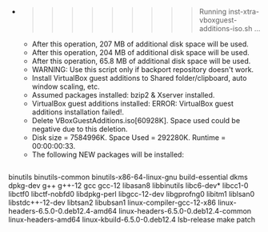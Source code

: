 * >>>>>>>>> Running inst-xtra-vboxguest-additions-iso.sh ...
  * After this operation, 207 MB of additional disk space will be used.
  * After this operation, 204 MB of additional disk space will be used.
  * After this operation, 65.8 MB of additional disk space will be used.
  * WARNING: Use this script only if backport repository doesn't work.
  * Install VirtualBox guest additions to Shared folder/clipboard, auto window scaling, etc.
  * Assumed packages installed: bzip2 & Xserver installed.
  * VirtualBox guest additions installed: ERROR: VirtualBox guest additions installation failed!.
  * Delete VBoxGuestAdditions.iso[60928K]. Space used could be negative due to this deletion.
  * Disk size = 7584996K. Space Used = 292280K. Runtime = 00:00:00:33.
  * The following NEW packages will be installed:
  ```bash
binutils binutils-common binutils-x86-64-linux-gnu build-essential dkms
dpkg-dev g++ g++-12 gcc gcc-12
libasan8 libbinutils libc6-dev* libcc1-0 libctf0
libctf-nobfd0 libdpkg-perl libgcc-12-dev libgprofng0 libitm1
liblsan0 libstdc++-12-dev libtsan2 libubsan1 linux-compiler-gcc-12-x86
linux-headers-6.5.0-0.deb12.4-amd64 linux-headers-6.5.0-0.deb12.4-common linux-headers-amd64 linux-kbuild-6.5.0-0.deb12.4 lsb-release
make patch
  ```

